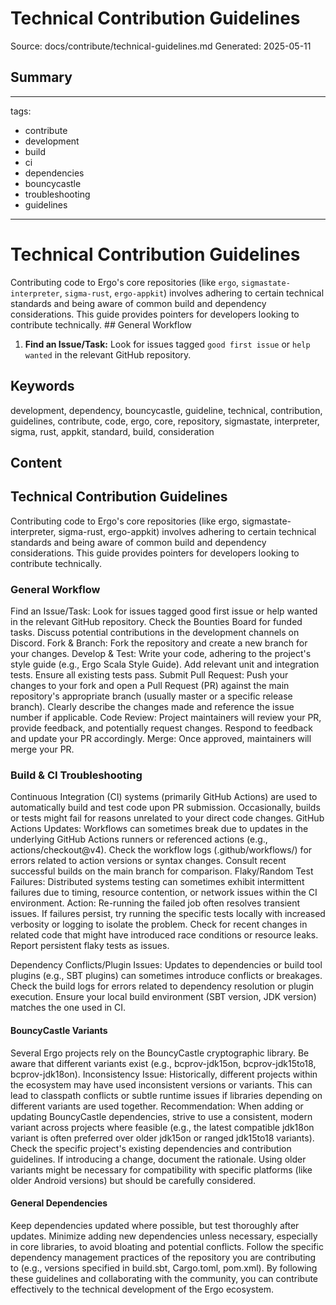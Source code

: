 # Technical Contribution Guidelines
Source: docs/contribute/technical-guidelines.md
Generated: 2025-05-11

## Summary
---
tags:
  - contribute
  - development
  - build
  - ci
  - dependencies
  - bouncycastle
  - troubleshooting
  - guidelines
---

# Technical Contribution Guidelines

Contributing code to Ergo's core repositories (like `ergo`, `sigmastate-interpreter`, `sigma-rust`, `ergo-appkit`) involves adhering to certain technical standards and being aware of common build and dependency considerations. This guide provides pointers for developers looking to contribute technically. ## General Workflow

1. **Find an Issue/Task:** Look for issues tagged `good first issue` or `help wanted` in the relevant GitHub repository.

## Keywords
development, dependency, bouncycastle, guideline, technical, contribution, guidelines, contribute, code, ergo, core, repository, sigmastate, interpreter, sigma, rust, appkit, standard, build, consideration

## Content
## Technical Contribution Guidelines
Contributing code to Ergo's core repositories (like ergo, sigmastate-interpreter, sigma-rust, ergo-appkit) involves adhering to certain technical standards and being aware of common build and dependency considerations. This guide provides pointers for developers looking to contribute technically.

### General Workflow
Find an Issue/Task: Look for issues tagged good first issue or help wanted in the relevant GitHub repository. Check the Bounties Board for funded tasks. Discuss potential contributions in the development channels on Discord.
Fork & Branch: Fork the repository and create a new branch for your changes.
Develop & Test: Write your code, adhering to the project's style guide (e.g., Ergo Scala Style Guide). Add relevant unit and integration tests. Ensure all existing tests pass.
Submit Pull Request: Push your changes to your fork and open a Pull Request (PR) against the main repository's appropriate branch (usually master or a specific release branch). Clearly describe the changes made and reference the issue number if applicable.
Code Review: Project maintainers will review your PR, provide feedback, and potentially request changes. Respond to feedback and update your PR accordingly.
Merge: Once approved, maintainers will merge your PR.

### Build & CI Troubleshooting
Continuous Integration (CI) systems (primarily GitHub Actions) are used to automatically build and test code upon PR submission. Occasionally, builds or tests might fail for reasons unrelated to your direct code changes.
GitHub Actions Updates: Workflows can sometimes break due to updates in the underlying GitHub Actions runners or referenced actions (e.g., actions/checkout@v4). Check the workflow logs (.github/workflows/) for errors related to action versions or syntax changes. Consult recent successful builds on the main branch for comparison.
Flaky/Random Test Failures: Distributed systems testing can sometimes exhibit intermittent failures due to timing, resource contention, or network issues within the CI environment.
Action: Re-running the failed job often resolves transient issues. If failures persist, try running the specific tests locally with increased verbosity or logging to isolate the problem. Check for recent changes in related code that might have introduced race conditions or resource leaks. Report persistent flaky tests as issues.


Dependency Conflicts/Plugin Issues: Updates to dependencies or build tool plugins (e.g., SBT plugins) can sometimes introduce conflicts or breakages. Check the build logs for errors related to dependency resolution or plugin execution. Ensure your local build environment (SBT version, JDK version) matches the one used in CI.

#### BouncyCastle Variants
Several Ergo projects rely on the BouncyCastle cryptographic library. Be aware that different variants exist (e.g., bcprov-jdk15on, bcprov-jdk15to18, bcprov-jdk18on).
Inconsistency Issue: Historically, different projects within the ecosystem may have used inconsistent versions or variants. This can lead to classpath conflicts or subtle runtime issues if libraries depending on different variants are used together.
Recommendation: When adding or updating BouncyCastle dependencies, strive to use a consistent, modern variant across projects where feasible (e.g., the latest compatible jdk18on variant is often preferred over older jdk15on or ranged jdk15to18 variants). Check the specific project's existing dependencies and contribution guidelines. If introducing a change, document the rationale. Using older variants might be necessary for compatibility with specific platforms (like older Android versions) but should be carefully considered.

#### General Dependencies
Keep dependencies updated where possible, but test thoroughly after updates.
Minimize adding new dependencies unless necessary, especially in core libraries, to avoid bloating and potential conflicts.
Follow the specific dependency management practices of the repository you are contributing to (e.g., versions specified in build.sbt, Cargo.toml, pom.xml).
By following these guidelines and collaborating with the community, you can contribute effectively to the technical development of the Ergo ecosystem.
